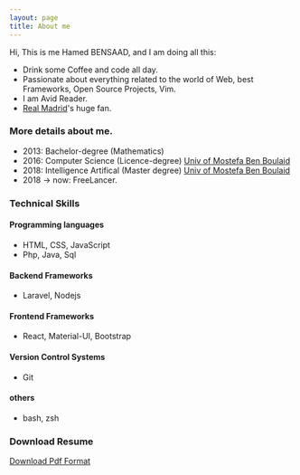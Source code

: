 ```yaml
---
layout: page
title: About me
---
```


Hi, This is me Hamed BENSAAD, and I am doing all this:

- Drink some Coffee and code all day.
- Passionate about everything related to the world of Web, best Frameworks, Open Source Projects, Vim.
- I am Avid Reader.
- [Real Madrid](https://www.realmadrid.com/en)'s huge fan.

### More details about me.

- 2013: Bachelor-degree (Mathematics)
- 2016: Computer Science (Licence-degree) [Univ of Mostefa Ben Boulaid](https://en.wikipedia.org/wiki/University_of_Batna_2)
- 2018: Intelligence Artifical (Master degree) [Univ of Mostefa Ben Boulaid](https://en.wikipedia.org/wiki/University_of_Batna_2)
- 2018 -> now: FreeLancer.
 
### Technical Skills
#### Programming languages
- HTML, CSS, JavaScript 
- Php, Java, Sql
#### Backend Frameworks
- Laravel, Nodejs   
#### Frontend Frameworks
- React, Material-UI, Bootstrap
#### Version Control Systems 
- Git
#### others
- bash, zsh

### Download Resume

[Download Pdf Format](/resume/resume.pdf)
